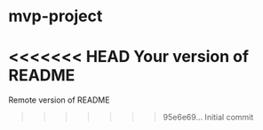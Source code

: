 # mvp-project
<<<<<<< HEAD
Your version of README
=======
Remote version of README
>>>>>>> 95e6e69... Initial commit
